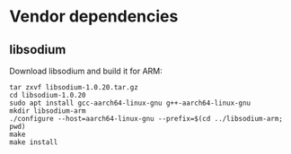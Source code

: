 # Vendor dependencies

## libsodium

Download libsodium and build it for ARM:

```
tar zxvf libsodium-1.0.20.tar.gz
cd libsodium-1.0.20
sudo apt install gcc-aarch64-linux-gnu g++-aarch64-linux-gnu
mkdir libsodium-arm
./configure --host=aarch64-linux-gnu --prefix=$(cd ../libsodium-arm; pwd)
make
make install
```
